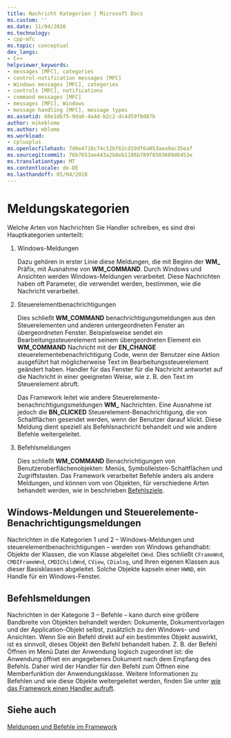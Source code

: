 ```yaml
---
title: Nachricht Kategorien | Microsoft Docs
ms.custom: ''
ms.date: 11/04/2016
ms.technology:
- cpp-mfc
ms.topic: conceptual
dev_langs:
- C++
helpviewer_keywords:
- messages [MFC], categories
- control-notification messages [MFC]
- Windows messages [MFC], categories
- controls [MFC], notifications
- command messages [MFC]
- messages [MFC], Windows
- message handling [MFC], message types
ms.assetid: 68e1db75-9da6-4a4d-b2c2-dc4d59f8d87b
author: mikeblome
ms.author: mblome
ms.workload:
- cplusplus
ms.openlocfilehash: 7d0e4710c74c12bf62cd19df6a053aea9ac35eaf
ms.sourcegitcommit: 76b7653ae443a2b8eb1186b789f8503609d6453e
ms.translationtype: MT
ms.contentlocale: de-DE
ms.lasthandoff: 05/04/2018
---
```

# <a name="message-categories"></a>Meldungskategorien
Welche Arten von Nachrichten Sie Handler schreiben, es sind drei Hauptkategorien unterteilt:  
  
1.  Windows-Meldungen  
  
     Dazu gehören in erster Linie diese Meldungen, die mit Beginn der **WM_** Präfix, mit Ausnahme von **WM_COMMAND**. Durch Windows und Ansichten werden Windows-Meldungen verarbeitet. Diese Nachrichten haben oft Parameter, die verwendet werden, bestimmen, wie die Nachricht verarbeitet.  
  
2.  Steuerelementbenachrichtigungen  
  
     Dies schließt **WM_COMMAND** benachrichtigungsmeldungen aus den Steuerelementen und anderen untergeordneten Fenster an übergeordneten Fenster. Beispielsweise sendet ein Bearbeitungssteuerelement seinem übergeordneten Element ein **WM_COMMAND** Nachricht mit der **EN_CHANGE** steuerelementebenachrichtigung Code, wenn der Benutzer eine Aktion ausgeführt hat möglicherweise Text im Bearbeitungssteuerelement geändert haben. Handler für das Fenster für die Nachricht antwortet auf die Nachricht in einer geeigneten Weise, wie z. B. den Text im Steuerelement abruft.  
  
     Das Framework leitet wie andere Steuerelemente-benachrichtigungsmeldungen **WM_** Nachrichten. Eine Ausnahme ist jedoch die **BN_CLICKED** Steuerelement-Benachrichtigung, die von Schaltflächen gesendet werden, wenn der Benutzer darauf klickt. Diese Meldung dient speziell als Befehlsnachricht behandelt und wie andere Befehle weitergeleitet.  
  
3.  Befehlsmeldungen  
  
     Dies schließt **WM_COMMAND** Benachrichtigungen von Benutzeroberflächenobjekten: Menüs, Symbolleisten-Schaltflächen und Zugriffstasten. Das Framework verarbeitet Befehle anders als andere Meldungen, und können vom von Objekten, für verschiedene Arten behandelt werden, wie in beschrieben [Befehlsziele](../mfc/command-targets.md).  
  
##  <a name="_core_windows_messages_and_control.2d.notification_messages"></a> Windows-Meldungen und Steuerelemente-Benachrichtigungsmeldungen  
 Nachrichten in die Kategorien 1 und 2 – Windows-Meldungen und steuerelementbenachrichtigungen – werden von Windows gehandhabt: Objekte der Klassen, die von Klasse abgeleitet `CWnd`. Dies schließt `CFrameWnd`, `CMDIFrameWnd`, `CMDIChildWnd`, `CView`, `CDialog`, und Ihren eigenen Klassen aus dieser Basisklassen abgeleitet. Solche Objekte kapseln einer `HWND`, ein Handle für ein Windows-Fenster.  
  
##  <a name="_core_command_messages"></a> Befehlsmeldungen  
 Nachrichten in der Kategorie 3 – Befehle – kann durch eine größere Bandbreite von Objekten behandelt werden: Dokumente, Dokumentvorlagen und der Application-Objekt selbst, zusätzlich zu den Windows- und Ansichten. Wenn Sie ein Befehl direkt auf ein bestimmtes Objekt auswirkt, ist es sinnvoll, dieses Objekt den Befehl behandelt haben. Z. B. der Befehl Öffnen im Menü Datei der Anwendung logisch zugeordnet ist: die Anwendung öffnet ein angegebenes Dokument nach dem Empfang des Befehls. Daher wird der Handler für den Befehl zum Öffnen eine Memberfunktion der Anwendungsklasse. Weitere Informationen zu Befehlen und wie diese Objekte weitergeleitet werden, finden Sie unter [wie das Framework einen Handler aufruft](../mfc/how-the-framework-calls-a-handler.md).  
  
## <a name="see-also"></a>Siehe auch  
 [Meldungen und Befehle im Framework](../mfc/messages-and-commands-in-the-framework.md)

